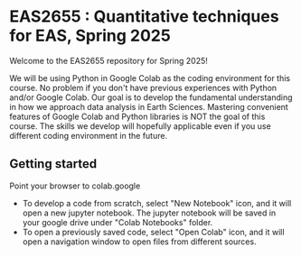 # EAS2655 : Quantitative techniques for EAS, Spring 2025

Welcome to the EAS2655 repository for Spring 2025! 

We will be using Python in Google Colab as the coding environment for this course. 
No problem if you don't have previous experiences with Python and/or Google Colab. 
Our goal is to develop the fundamental understanding in how we approach data analysis in Earth Sciences. 
Mastering convenient features of Google Colab and Python libraries is NOT the goal of this course. 
The skills we develop will hopefully applicable even if you use different coding environment in the future. 

## Getting started

Point your browser to colab.google
  - To develop a code from scratch, select "New Notebook" icon, and it will open a new jupyter notebook. The jupyter notebook will be saved in your google drive under "Colab Notebooks" folder. 
  - To open a previously saved code, select "Open Colab" icon, and it will open a navigation window to open files from different sources. 



